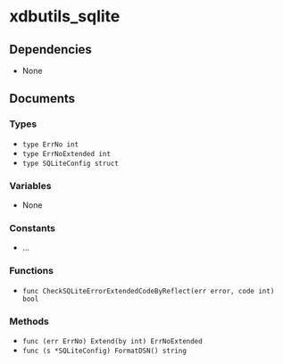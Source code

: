 # xdbutils_sqlite

## Dependencies

+ None

## Documents

### Types

+ `type ErrNo int`
+ `type ErrNoExtended int`
+ `type SQLiteConfig struct`

### Variables

+ None

### Constants

+ ...

### Functions

+ `func CheckSQLiteErrorExtendedCodeByReflect(err error, code int) bool`

### Methods

+ `func (err ErrNo) Extend(by int) ErrNoExtended`
+ `func (s *SQLiteConfig) FormatDSN() string`
